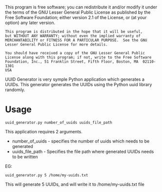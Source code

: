This program is free software; you can redistribute it and/or
    modify it under the terms of the GNU Lesser General Public
    License as published by the Free Software Foundation; either
    version 2.1 of the License, or (at your option) any later version.

    This program is distributed in the hope that it will be useful,
    but WITHOUT ANY WARRANTY; without even the implied warranty of
    MERCHANTABILITY or FITNESS FOR A PARTICULAR PURPOSE.  See the GNU
    Lesser General Public License for more details.

    You should have received a copy of the GNU Lesser General Public
    License along with this program; if not, write to the Free Software
    Foundation, Inc., 51 Franklin Street, Fifth Floor, Boston, MA  02110-1301
    USA

UUID Generator is very symple Python  application which generates a UUIDs.
This generator generates the UUIDs using the Python uuid library randomly.

# Usage

```
uuid_generator.py number_of_uuids uuids_file_path
```

This application requires 2 arguments.
- number_of_uuids - specifies the number of uuids which needs to be generated
- uuids_file_path - Specifies the file path where generated UUIDs needs to be written

EG:
```
uuid_generator.py 5 /home/my-uuids.txt
```

This will generate 5 UUIDs, and will write it to /home/my-uuids.txt file
